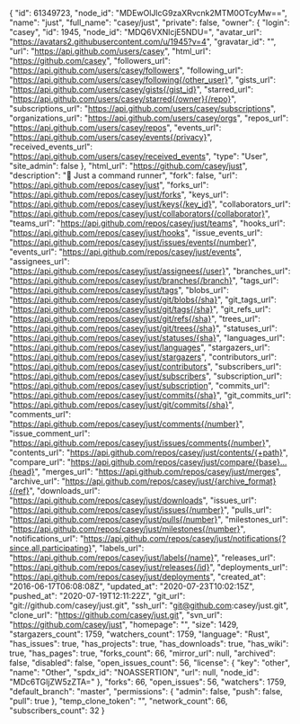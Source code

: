 {
"id": 61349723,
"node_id": "MDEwOlJlcG9zaXRvcnk2MTM0OTcyMw==",
"name": "just",
"full_name": "casey/just",
"private": false,
"owner": {
"login": "casey",
"id": 1945,
"node_id": "MDQ6VXNlcjE5NDU=",
"avatar_url": "https://avatars2.githubusercontent.com/u/1945?v=4",
"gravatar_id": "",
"url": "https://api.github.com/users/casey",
"html_url": "https://github.com/casey",
"followers_url": "https://api.github.com/users/casey/followers",
"following_url": "https://api.github.com/users/casey/following{/other_user}",
"gists_url": "https://api.github.com/users/casey/gists{/gist_id}",
"starred_url": "https://api.github.com/users/casey/starred{/owner}{/repo}",
"subscriptions_url": "https://api.github.com/users/casey/subscriptions",
"organizations_url": "https://api.github.com/users/casey/orgs",
"repos_url": "https://api.github.com/users/casey/repos",
"events_url": "https://api.github.com/users/casey/events{/privacy}",
"received_events_url": "https://api.github.com/users/casey/received_events",
"type": "User",
"site_admin": false
},
"html_url": "https://github.com/casey/just",
"description": "🤖 Just a command runner",
"fork": false,
"url": "https://api.github.com/repos/casey/just",
"forks_url": "https://api.github.com/repos/casey/just/forks",
"keys_url": "https://api.github.com/repos/casey/just/keys{/key_id}",
"collaborators_url": "https://api.github.com/repos/casey/just/collaborators{/collaborator}",
"teams_url": "https://api.github.com/repos/casey/just/teams",
"hooks_url": "https://api.github.com/repos/casey/just/hooks",
"issue_events_url": "https://api.github.com/repos/casey/just/issues/events{/number}",
"events_url": "https://api.github.com/repos/casey/just/events",
"assignees_url": "https://api.github.com/repos/casey/just/assignees{/user}",
"branches_url": "https://api.github.com/repos/casey/just/branches{/branch}",
"tags_url": "https://api.github.com/repos/casey/just/tags",
"blobs_url": "https://api.github.com/repos/casey/just/git/blobs{/sha}",
"git_tags_url": "https://api.github.com/repos/casey/just/git/tags{/sha}",
"git_refs_url": "https://api.github.com/repos/casey/just/git/refs{/sha}",
"trees_url": "https://api.github.com/repos/casey/just/git/trees{/sha}",
"statuses_url": "https://api.github.com/repos/casey/just/statuses/{sha}",
"languages_url": "https://api.github.com/repos/casey/just/languages",
"stargazers_url": "https://api.github.com/repos/casey/just/stargazers",
"contributors_url": "https://api.github.com/repos/casey/just/contributors",
"subscribers_url": "https://api.github.com/repos/casey/just/subscribers",
"subscription_url": "https://api.github.com/repos/casey/just/subscription",
"commits_url": "https://api.github.com/repos/casey/just/commits{/sha}",
"git_commits_url": "https://api.github.com/repos/casey/just/git/commits{/sha}",
"comments_url": "https://api.github.com/repos/casey/just/comments{/number}",
"issue_comment_url": "https://api.github.com/repos/casey/just/issues/comments{/number}",
"contents_url": "https://api.github.com/repos/casey/just/contents/{+path}",
"compare_url": "https://api.github.com/repos/casey/just/compare/{base}...{head}",
"merges_url": "https://api.github.com/repos/casey/just/merges",
"archive_url": "https://api.github.com/repos/casey/just/{archive_format}{/ref}",
"downloads_url": "https://api.github.com/repos/casey/just/downloads",
"issues_url": "https://api.github.com/repos/casey/just/issues{/number}",
"pulls_url": "https://api.github.com/repos/casey/just/pulls{/number}",
"milestones_url": "https://api.github.com/repos/casey/just/milestones{/number}",
"notifications_url": "https://api.github.com/repos/casey/just/notifications{?since,all,participating}",
"labels_url": "https://api.github.com/repos/casey/just/labels{/name}",
"releases_url": "https://api.github.com/repos/casey/just/releases{/id}",
"deployments_url": "https://api.github.com/repos/casey/just/deployments",
"created_at": "2016-06-17T06:08:08Z",
"updated_at": "2020-07-23T10:02:15Z",
"pushed_at": "2020-07-19T12:11:22Z",
"git_url": "git://github.com/casey/just.git",
"ssh_url": "git@github.com:casey/just.git",
"clone_url": "https://github.com/casey/just.git",
"svn_url": "https://github.com/casey/just",
"homepage": "",
"size": 1429,
"stargazers_count": 1759,
"watchers_count": 1759,
"language": "Rust",
"has_issues": true,
"has_projects": true,
"has_downloads": true,
"has_wiki": true,
"has_pages": true,
"forks_count": 66,
"mirror_url": null,
"archived": false,
"disabled": false,
"open_issues_count": 56,
"license": {
"key": "other",
"name": "Other",
"spdx_id": "NOASSERTION",
"url": null,
"node_id": "MDc6TGljZW5zZTA="
},
"forks": 66,
"open_issues": 56,
"watchers": 1759,
"default_branch": "master",
"permissions": {
"admin": false,
"push": false,
"pull": true
},
"temp_clone_token": "",
"network_count": 66,
"subscribers_count": 32
}
